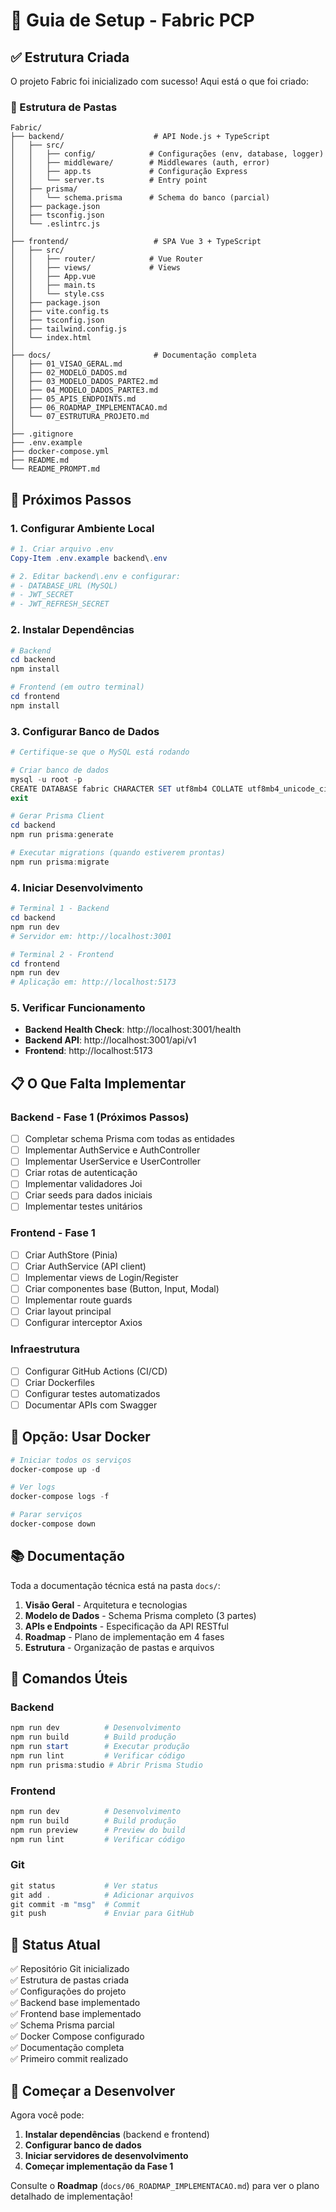 # 🚀 Guia de Setup - Fabric PCP

## ✅ Estrutura Criada

O projeto Fabric foi inicializado com sucesso! Aqui está o que foi criado:

### **📁 Estrutura de Pastas**

```
Fabric/
├── backend/                    # API Node.js + TypeScript
│   ├── src/
│   │   ├── config/            # Configurações (env, database, logger)
│   │   ├── middleware/        # Middlewares (auth, error)
│   │   ├── app.ts             # Configuração Express
│   │   └── server.ts          # Entry point
│   ├── prisma/
│   │   └── schema.prisma      # Schema do banco (parcial)
│   ├── package.json
│   ├── tsconfig.json
│   └── .eslintrc.js
│
├── frontend/                   # SPA Vue 3 + TypeScript
│   ├── src/
│   │   ├── router/            # Vue Router
│   │   ├── views/             # Views
│   │   ├── App.vue
│   │   ├── main.ts
│   │   └── style.css
│   ├── package.json
│   ├── vite.config.ts
│   ├── tsconfig.json
│   ├── tailwind.config.js
│   └── index.html
│
├── docs/                       # Documentação completa
│   ├── 01_VISAO_GERAL.md
│   ├── 02_MODELO_DADOS.md
│   ├── 03_MODELO_DADOS_PARTE2.md
│   ├── 04_MODELO_DADOS_PARTE3.md
│   ├── 05_APIS_ENDPOINTS.md
│   ├── 06_ROADMAP_IMPLEMENTACAO.md
│   └── 07_ESTRUTURA_PROJETO.md
│
├── .gitignore
├── .env.example
├── docker-compose.yml
├── README.md
└── README_PROMPT.md
```

## 🎯 Próximos Passos

### **1. Configurar Ambiente Local**

```powershell
# 1. Criar arquivo .env
Copy-Item .env.example backend\.env

# 2. Editar backend\.env e configurar:
# - DATABASE_URL (MySQL)
# - JWT_SECRET
# - JWT_REFRESH_SECRET
```

### **2. Instalar Dependências**

```powershell
# Backend
cd backend
npm install

# Frontend (em outro terminal)
cd frontend
npm install
```

### **3. Configurar Banco de Dados**

```powershell
# Certifique-se que o MySQL está rodando

# Criar banco de dados
mysql -u root -p
CREATE DATABASE fabric CHARACTER SET utf8mb4 COLLATE utf8mb4_unicode_ci;
exit

# Gerar Prisma Client
cd backend
npm run prisma:generate

# Executar migrations (quando estiverem prontas)
npm run prisma:migrate
```

### **4. Iniciar Desenvolvimento**

```powershell
# Terminal 1 - Backend
cd backend
npm run dev
# Servidor em: http://localhost:3001

# Terminal 2 - Frontend
cd frontend
npm run dev
# Aplicação em: http://localhost:5173
```

### **5. Verificar Funcionamento**

- **Backend Health Check**: http://localhost:3001/health
- **Backend API**: http://localhost:3001/api/v1
- **Frontend**: http://localhost:5173

## 📋 O Que Falta Implementar

### **Backend - Fase 1 (Próximos Passos)**

- [ ] Completar schema Prisma com todas as entidades
- [ ] Implementar AuthService e AuthController
- [ ] Implementar UserService e UserController
- [ ] Criar rotas de autenticação
- [ ] Implementar validadores Joi
- [ ] Criar seeds para dados iniciais
- [ ] Implementar testes unitários

### **Frontend - Fase 1**

- [ ] Criar AuthStore (Pinia)
- [ ] Criar AuthService (API client)
- [ ] Implementar views de Login/Register
- [ ] Criar componentes base (Button, Input, Modal)
- [ ] Implementar route guards
- [ ] Criar layout principal
- [ ] Configurar interceptor Axios

### **Infraestrutura**

- [ ] Configurar GitHub Actions (CI/CD)
- [ ] Criar Dockerfiles
- [ ] Configurar testes automatizados
- [ ] Documentar APIs com Swagger

## 🐳 Opção: Usar Docker

```powershell
# Iniciar todos os serviços
docker-compose up -d

# Ver logs
docker-compose logs -f

# Parar serviços
docker-compose down
```

## 📚 Documentação

Toda a documentação técnica está na pasta `docs/`:

1. **Visão Geral** - Arquitetura e tecnologias
2. **Modelo de Dados** - Schema Prisma completo (3 partes)
3. **APIs e Endpoints** - Especificação da API RESTful
4. **Roadmap** - Plano de implementação em 4 fases
5. **Estrutura** - Organização de pastas e arquivos

## 🔧 Comandos Úteis

### **Backend**

```powershell
npm run dev          # Desenvolvimento
npm run build        # Build produção
npm run start        # Executar produção
npm run lint         # Verificar código
npm run prisma:studio # Abrir Prisma Studio
```

### **Frontend**

```powershell
npm run dev          # Desenvolvimento
npm run build        # Build produção
npm run preview      # Preview do build
npm run lint         # Verificar código
```

### **Git**

```powershell
git status           # Ver status
git add .            # Adicionar arquivos
git commit -m "msg"  # Commit
git push             # Enviar para GitHub
```

## 🎉 Status Atual

✅ Repositório Git inicializado  
✅ Estrutura de pastas criada  
✅ Configurações do projeto  
✅ Backend base implementado  
✅ Frontend base implementado  
✅ Schema Prisma parcial  
✅ Docker Compose configurado  
✅ Documentação completa  
✅ Primeiro commit realizado  

## 🚀 Começar a Desenvolver

Agora você pode:

1. **Instalar dependências** (backend e frontend)
2. **Configurar banco de dados**
3. **Iniciar servidores de desenvolvimento**
4. **Começar implementação da Fase 1**

Consulte o **Roadmap** (`docs/06_ROADMAP_IMPLEMENTACAO.md`) para ver o plano detalhado de implementação!
